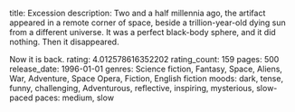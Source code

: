 title: Excession
description: Two and a half millennia ago, the artifact appeared in a remote corner of space, beside a trillion-year-old dying sun from a different universe. It was a perfect black-body sphere, and it did nothing. Then it disappeared.

Now it is back.
rating: 4.012578616352202
rating_count: 159
pages: 500
release_date: 1996-01-01
genres: Science fiction, Fantasy, Space, Aliens, War, Adventure, Space Opera, Fiction, English fiction
moods: dark, tense, funny, challenging, Adventurous, reflective, inspiring, mysterious, slow-paced
paces: medium, slow
